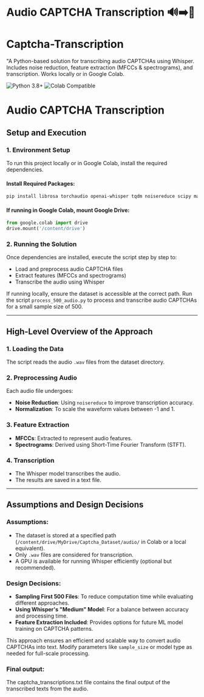 # Audio CAPTCHA Transcription 🔊➡️📝

# Captcha-Transcription
"A Python-based solution for transcribing audio CAPTCHAs using Whisper. Includes noise reduction, feature extraction (MFCCs &amp; spectrograms), and transcription. Works locally or in Google Colab.

![Python 3.8+](https://img.shields.io/badge/Python-3.8%2B-blue)
![Colab Compatible](https://img.shields.io/badge/Google%20Colab-Compatible-green)
  
# Audio CAPTCHA Transcription

## Setup and Execution

### 1. Environment Setup

To run this project locally or in Google Colab, install the required dependencies.

#### Install Required Packages:

```bash
pip install librosa torchaudio openai-whisper tqdm noisereduce scipy matplotlib ffmpeg
```

#### If running in Google Colab, mount Google Drive:

```python
from google.colab import drive
drive.mount('/content/drive')
```

### 2. Running the Solution

Once dependencies are installed, execute the script step by step to:

- Load and preprocess audio CAPTCHA files
- Extract features (MFCCs and spectrograms)
- Transcribe the audio using Whisper

If running locally, ensure the dataset is accessible at the correct path. Run the script `process_500_audio.py` to process and transcribe audio CAPTCHAs for a small sample size of 500.

---

## High-Level Overview of the Approach

### 1. **Loading the Data**

The script reads the audio `.wav` files from the dataset directory.

### 2. **Preprocessing Audio**

Each audio file undergoes:

- **Noise Reduction**: Using `noisereduce` to improve transcription accuracy.
- **Normalization**: To scale the waveform values between -1 and 1.

### 3. **Feature Extraction**

- **MFCCs**: Extracted to represent audio features.
- **Spectrograms**: Derived using Short-Time Fourier Transform (STFT).

### 4. **Transcription**

- The Whisper model transcribes the audio.
- The results are saved in a text file.

---

## Assumptions and Design Decisions

### Assumptions:

- The dataset is stored at a specified path (`/content/drive/MyDrive/Captcha_Dataset/audio/` in Colab or a local equivalent).
- Only `.wav` files are considered for transcription.
- A GPU is available for running Whisper efficiently (optional but recommended).

### Design Decisions:

- **Sampling First 500 Files**: To reduce computation time while evaluating different approaches.
- **Using Whisper's "Medium" Model**: For a balance between accuracy and processing time.
- **Feature Extraction Included**: Provides options for future ML model training on CAPTCHA patterns.

This approach ensures an efficient and scalable way to convert audio CAPTCHAs into text. Modify parameters like `sample_size` or model type as needed for full-scale processing.

### Final output:
The captcha_transcriptions.txt file contains the final output of the transcribed texts from the audio.

